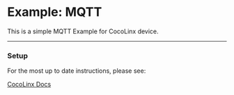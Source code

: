 # Example: MQTT

This is a simple MQTT Example for CocoLinx device.

-----
### Setup
For the most up to date instructions, please see:

[CocoLinx Docs]()

